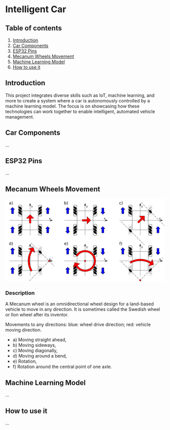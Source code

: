 # Intelligent Car

## Table of contents
1. [Introduction](#introduction)
2. [Car Components](#car-components)
3. [ESP32 Pins](#esp32-pins)
4. [Mecanum Wheels Movement](#mecanum-wheels-movement)
5. [Machine Learning Model](#machine-learning-model)
6. [How to use it](#how-to-use-it)
   
## Introduction <a name="introduction"></a>
This project integrates diverse skills such as IoT, machine learning, and more to create a system where a car is autonomously controlled by a machine learning model. The focus is on showcasing how these technologies can work together to enable intelligent, automated vehicle management.

## Car Components <a name="car-components"></a>
...

## ESP32 Pins <a name="esp32-pins"></a>
...

## Mecanum Wheels Movement <a name="mecanum-wheels-movement"></a>
<img src="./imgs/mecanum-wheel-controls.svg" alt="mecanum-wheel-controls"/>

### Description
A Mecanum wheel is an omnidirectional wheel design for a land-based vehicle to move in any direction. It is sometimes called the Swedish wheel or Ilon wheel after its inventor.

Movements to any directions: blue: wheel drive direction; red: vehicle moving direction. 
- a) Moving straight ahead, 
- b) Moving sideways, 
- c) Moving diagonally, 
- d) Moving around a bend, 
- e) Rotation, 
- f) Rotation around the central point of one axle.

## Machine Learning Model <a name="machine-learning-model"></a>
...

## How to use it <a name="how-to-use-it"></a>
...
